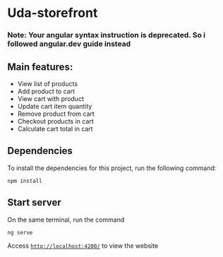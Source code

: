 # Uda-storefront

### Note: Your angular syntax instruction is deprecated. So i followed angular.dev guide instead

## Main features:

- View list of products
- Add product to cart
- View cart with product
- Update cart item quantity
- Remove product from cart
- Checkout products in cart
- Calculate cart total in cart

## Dependencies

To install the dependencies for this project, run the following command:

```
npm install
```

## Start server

On the same terminal, run the command

```
ng serve
```

Access [`http://localhost:4200/`](http://localhost:4200/) to view the website
